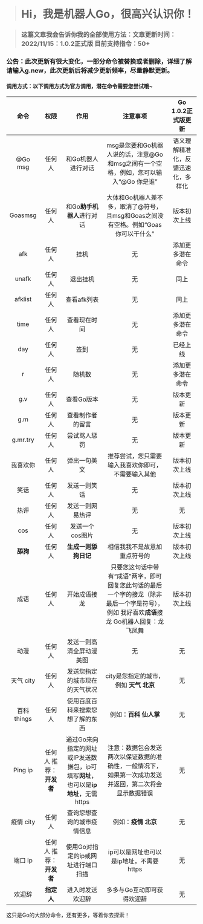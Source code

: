 > # Hi，我是机器人Go，很高兴认识你！

> ### 这篇文章我会告诉你我的全部使用方法：文章更新时间：2022/11/15：1.0.2正式版 目前支持指令：50+

### 公告：此次更新有很大变化，一部分命令被替换或者删除，详细了解请输入g.new，此次更新后将减少更新频率，尽量静默更新。

#### 调用方式：以下调用方式为官方调用，潜在命令需要您尝试哦~

| 命令  | 权限  | 作用  | 注意事项  | Go 1.0.2正式版更新  |
| :------------: | :------------: | :------------: | :------------: | :------------: |
|  @Go msg | 任何人  | 和Go机器人进行对话  | msg是您要和Go机器人说的话，注意@Go和msg之间有一个空格，例如，您可以输入“@Go 你是谁”  | 语义理解精准化，反馈迅速化，多样化  |
| Goasmsg  | 任何人  | 和Go**助手机器人**进行对话  | 大体和Go机器人差不多，取消了@符号，且msg和Goas之间没有空格。例如“Goas你可以干什么”  | 版本初次上线   |
| afk  | 任何人  | 挂机  | 无  | 添加更多潜在命令  |
|  unafk | 任何人  | 退出挂机  | 无  | 同上  |
|  afklist | 任何人  | 查看afk列表  | 无  | 同上  |
| time  | 任何人  | 查看现在时间  | 无  | 添加更多潜在命令   |
|  day |  任何人 | 签到  | 无  | 已经上线  |
| r  | 任何人  | 随机数  | 无  |添加更多潜在命令   |
| g.v  | 任何人  | 查看Go版本  | 无  | 版本更新  |
| g.m  | 任何人  | 查看制作者的留言  | 无  | 版本更新  |
| g.mr.try  | 任何人  | 尝试骂人惩罚  |  无 | 版本更新  |
|我喜欢你   | 任何人  |  弹出一句美文 | 推荐尝试，您只需要输入我喜欢你即可，不需要输入其他  |版本初次上线   |
| 笑话  | 任何人  | 发送一则笑话  | 无  | 版本初次上线    |
|  热评 | 任何人  | 发送一则网易热评  | 无  | 无  |
| cos  | 任何人  | 发送一个cos图片  | 无  | 版本初次上线    |
| **舔狗**  | 任何人  |  **生成一则舔狗日记** | 相信我我不是故意加重点符号的  |    版本初次上线|
| 成语  | 任何人  | 开始成语接龙  | 只要您这句话中带有“成语”两字，即可回复您此句话的最后一个字的接龙（除非最后一个字是符号）， 例如 我好喜欢**成语**接龙 Go机器人回复：龙飞凤舞  |  版本初次上线 |
| 动漫  | 任何人  | 发送一则高清全屏动漫美图  | 无  | 无  |
|  天气 city | 任何人  | 发送您指定的城市现在的天气状况  | city是您指定的城市，例如 **天气 北京**  |  无 |
| 百科 things  | 任何人  | 使用百度百科来搜索您想了解的东西  | 例如：**百科 仙人掌**  | 无  |
|  Ping ip | 任何人 推荐：**开发者**  | 通过Go来向指定的网址或IP发送数据包，ip可填写**网址**，也可以是**ip地址**，无需https  |  注意：数据包会发送两次以保证数据的准确性，一般情况下，如果第一次成功发送并返回，第二次将会显示数据错误 | 无  |
| 疫情 city | 任何人  | 查询您想查询的城市疫情信息  | 例如：**疫情 北京**  | 无  |
| 端口 ip  | 任何人 推荐：**开发者**  |  使用Go对指定的ip或网址进行端口扫描 | ip可以是网址也可以是ip地址，不需要https  | 无  |
|  欢迎辞 | **指定人**  | 进入时发送欢迎辞  | 多多与Go互动即可获得欢迎辞  | 无  |

这只是Go的大部分命令，还有更多，等着你去探索！
